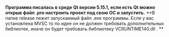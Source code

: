**Программа писалась в среде Qt версии 5.15.1, если есть Qt можно открыв файл .pro настроить проект под свою OC и запустить.**
**В папке release лежит запускаемый файл .exe программы. Если у вас установлена MVSC то по идее он не должен требовать дополнительных библиотек, иначе он будет требовать библиотеку VCRUNTIME140.dll . **